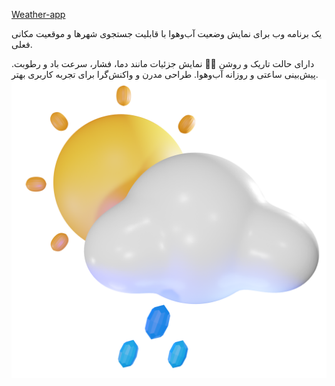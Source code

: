 [Weather-app](index.html)

یک برنامه وب برای نمایش وضعیت آب‌وهوا با قابلیت جستجوی شهرها و موقعیت مکانی فعلی.

دارای حالت تاریک و روشن 🌙🌞
نمایش جزئیات مانند دما، فشار، سرعت باد و رطوبت.
پیش‌بینی ساعتی و روزانه آب‌وهوا.
طراحی مدرن و واکنش‌گرا برای تجربه کاربری بهتر.
![نمونه عکس](img/10d.png)

